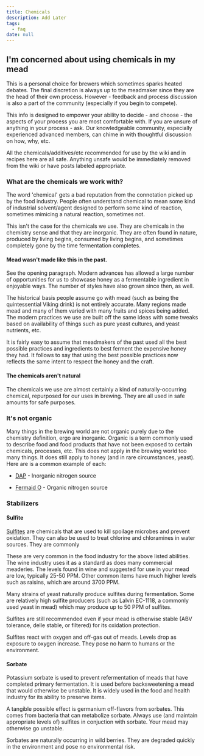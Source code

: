 ```yaml
---
title: Chemicals
description: Add Later
tags:
  - faq
date: null
---
```


## I'm concerned about using chemicals in my mead

This is a personal choice for brewers which sometimes sparks heated debates. The final discretion is always up to the
meadmaker since they are the head of their own process. However - feedback and process discussion is also a part of the
community (especially if you begin to compete).

This info is designed to empower your ability to decide - and choose - the aspects of your process you are most
comfortable with. If you are unsure of anything in your process - ask. Our knowledgeable community, especially
experienced advanced members, can chime in with thoughtful discussion on how, why, etc.

All the chemicals/additives/etc recommended for use by the wiki and in recipes here are all safe. Anything unsafe would
be immediately removed from the wiki or have posts labeled appropriate.

### What are the chemicals we work with?

The word 'chemical' gets a bad reputation from the connotation picked up by the food industry. People often understand
chemical to mean some kind of industrial solvent/agent designed to perform some kind of reaction, sometimes mimicing a
natural reaction, sometimes not.

This isn't the case for the chemicals we use. They are chemicals in the chemistry sense and that they are inorganic.
They are often found in nature, produced by living begins, consumed by living begins, and sometimes completely gone by
the time fermentation completes.

#### Mead wasn't made like this in the past.

See the opening paragraph. Modern advances has allowed a large number of opportunities for us to showcase honey as a
fermentable ingredient in enjoyable ways. The number of styles have also grown since then, as well.

The historical basis people assume go with mead (such as being the quintessential Viking drink) is not entirely
accurate. Many regions made mead and many of them varied with many fruits and spices being added. The modern practices
we use are built off the same ideas with some tweaks based on availability of things such as pure yeast cultures, and
yeast nutrients, etc.

It is fairly easy to assume that meadmakers of the past used all the best possible practices and ingredients to best
ferment the expensive honey they had. It follows to say that using the best possible practices now reflects the same
intent to respect the honey and the craft.

#### The chemicals aren't natural

The chemicals we use are almost certainly a kind of naturally-occurring chemical, repurposed for our uses in brewing.
They are all used in safe amounts for safe purposes.

### It's not organic

Many things in the brewing world are not organic purely due to the chemistry definition, ergo are inorganic. Organic is
a term commonly used to describe food and food products that have not been exposed to certain chemicals, processes, etc.
This does not apply in the brewing world too many things. It does still apply to honey (and in rare circumstances,
yeast). Here are is a common example of each:

- [DAP](/ingredients/nutrients#dap_.28diammonium_phosphate.29) - Inorganic nitrogen source

- [Fermaid O](/ingredients/nutrients#fermaid_o) - Organic nitrogen source

### Stabilizers

#### Sulfite

[Sulfites](https://en.wikipedia.org/wiki/Sulfite) are chemicals that are used to kill spoilage microbes and prevent
oxidation. They can also be used to treat chlorine and chloramines in water sources. They are commonly

These are very common in the food industry for the above listed abilities. The wine industry uses it as a standard as
does many commercial meaderies. The levels found in wine and suggested for use in your mead are low, typically 25-50
PPM. Other common items have much higher levels such as raisins, which are around 3700 PPM.

Many strains of yeast naturally produce sulfites during fermentation. Some are relatively high sulfite producers (such
as Lalvin EC-1118, a commonly used yeast in mead) which may produce up to 50 PPM of sulfites.

Sulfites are still recommended even if your mead is otherwise stable (ABV tolerance, delle stable, or filtered) for its
oxidation protection.

Sulfites react with oxygen and off-gas out of meads. Levels drop as exposure to oxygen increase. They pose no harm to
humans or the environment.

#### Sorbate

Potassium sorbate is used to prevent refermentation of meads that have completed primary fermentation. It is used before
backsweetening a mead that would otherwise be unstable. It is widely used in the food and health industry for its
ability to preserve items.

A tangible possible effect is germanium off-flavors from sorbates. This comes from bacteria that can metabolize sorbate.
Always use (and maintain appropriate levels of) sulfites in conjuction with sorbate. Your mead may otherwise go
unstable.

Sorbates are naturally occurring in wild berries. They are degraded quickly in the environment and pose no environmental
risk.
